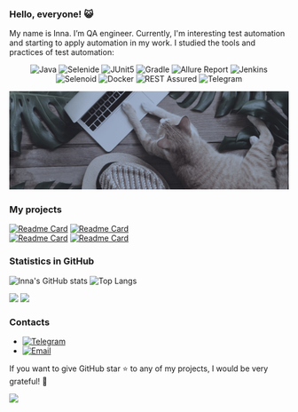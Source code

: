 ### Hello, everyone! 😺
My name is Inna. I’m QA engineer. Currently, I'm interesting test automation and starting to apply automation in my work.
I studied the tools and practices of test automation:
<p align="center">
  <img title="Java" src="https://img.shields.io/badge/-Java-88855D?logo=java&style=flat">
  <img title="Selenide" src="https://img.shields.io/badge/-Selenide-64799B?logo=Selenide&style=flat">
  <img title="JUnit5" src="https://img.shields.io/badge/-JUnit5-88855D?logo=junit5&style=flatn&logoColor=white">
  <img title="Gradle" src="https://img.shields.io/badge/-Gradle-64799B?logo=gradle&style=flat"> 
  <img title="Allure Report" src="https://img.shields.io/badge/-Allure Report-88855D?logo=AllureReport&style=flat">
  <img title="Jenkins" src="https://img.shields.io/badge/-Jenkins-64799B?logo=Jenkins&style=flatn&logoColor=white">
  <img title="Selenoid" src="https://img.shields.io/badge/-Selenoid-88855D?logo=Selenoid&style=flat">
  <img title="Docker" src="https://img.shields.io/badge/-Docker-64799B?logo=Docker&style=flat"> 
  <img title="REST Assured" src="https://img.shields.io/badge/-REST_Assured-88855D?logo=REST_Assured&style=flat">
  <img title="Telegram" src="https://img.shields.io/badge/-Telegram_(notifications)-64799B?logo=Telegram&style=flat">
</p>

 ![cat](cat.jpg)

### My projects
<p align="center">

[![Readme Card](https://github-readme-stats.vercel.app/api/pin/?username=q-mi&theme=onedark&show_icons=true&repo=FilesTests)](https://github.com/q-mi/FilesTests)
[![Readme Card](https://github-readme-stats.vercel.app/api/pin/?username=q-mi&theme=onedark&show_icons=true&repo=JUnit5_Parameterized_Test)](https://github.com/q-mi/JUnit5_Parameterized_Test) <br/>
[![Readme Card](https://github-readme-stats.vercel.app/api/pin/?username=q-mi&theme=onedark&show_icons=true&repo=PageObject_JavaFaker)](https://github.com/q-mi/PageObject_JavaFaker)
[![Readme Card](https://github-readme-stats.vercel.app/api/pin/?username=q-mi&theme=onedark&show_icons=true&repo=Allure_GitHub_Tests)](https://github.com/q-mi/Allure_GitHub_Tests)

</p>

### Statistics in GitHub

![Inna's GitHub stats](https://github-readme-stats.vercel.app/api?username=q-mi&theme=onedark&show_icons=true&count_private=true&layout=compact)
![Top Langs](https://github-readme-stats.vercel.app/api/top-langs/?username=q-mi&theme=onedark&count_private=true&layout=compact)

![](https://komarev.com/ghpvc/?username=yq-mi&label=Profile+Views&color=88855D)
![](https://img.shields.io/github/followers/q-mi?style=flat&color=88855D)

### Contacts
+ [![Telegram](https://img.shields.io/badge/-Telegram-88855D?logo=telegram&style=flat)](https://t.me/ros_in)
+ [![Email](https://img.shields.io/badge/-Email-88855D?logo=gmail&style=flat)](mailto:4qa.info@gmail.com)

If you want to give GitHub star ⭐ to any of my projects, I would be very grateful! 🥰

![](https://hit.yhype.me/github/profile?user_id=67098215)
